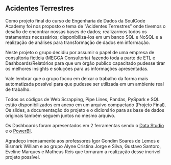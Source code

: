 ## Acidentes Terrestres

Como projeto final do curso de Engenharia de Dados da SoulCode Academy foi nos proposto o tema de "Acidentes Terrestres" onde tivemos o desafio de encontrar nossas bases de dados; realizarmos todos os tratamentos necessários; disponibiliza-los em um banco SQL e NoSQL e a realização de análises para transformação de dados em informação.

Neste projeto o grupo decidiu por assumir o papel de uma empresa de consultoria fictícia (MEGGA Consultoria) fazendo toda a parte de ETL e Dashboards/Relatórios para que um órgão publico capacitado pudesse tirar os melhores insights e soluções para as informações apresentadas.

Vale lembrar que o grupo focou em deixar o trabalho da forma mais automatizada possível para que pudesse ser utilizada em um ambiente real de trabalho. 

Todos os códigos de Web Scrapping, Pipe Lines, Pandas, PySpark e SQL estão disponibilizados em anexo em um arquivo compactado (Projeto Final). Os slides, a documentação do projeto e o dicionário para as base de dados originais também seguem juntos no mesmo arquivo.

Os Dashboards foram apresentados em 2 ferramentas sendo o [Data Studio](https://datastudio.google.com/reporting/bf781d54-f1d6-4983-9447-6bccf32cecbf) e o [PowerBI](https://app.powerbi.com/view?r=eyJrIjoiYTI1Y2ExZWUtOGUyYi00YjZhLTlhMTQtNzA4NzY0ZGU5ODg0IiwidCI6ImQwZmYyY2NkLTI5MTItNDFhMS05NmM4LTA3NTU3NTg1OTkyYiJ9&pageName=ReportSection397fec91194a7172e728).

Agradeço imensamente aos professores Igor Gondim Soares de Lemos e Bismark William e ao grupo Alyne Cristina Jorge e Silva, Gustavo Santoro, Eveline Marques e Matheus Reis que tornaram a realização desse incrível projeto possível.


